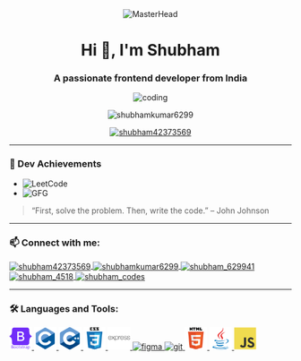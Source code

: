 <div align="center">
  <img src="https://media2.giphy.com/media/v1.Y2lkPTc5MGI3NjExZXJmMHJtMno4ZzBsc21nZXpoZHpuamxvOGV4bHR0Zjh6bjNwYTRnNyZlcD12MV9pbnRlcm5hbF9naWZfYnlfaWQmY3Q9Zw/e8qvtPuCyKXI4qJK7d/giphy.webp" alt="MasterHead">
</div>

<h1 align="center">Hi 👋, I'm Shubham</h1>
<h3 align="center">A passionate frontend developer from India</h3>

<p align="center">
  <img alt="coding" width="400" src="https://media1.tenor.com/m/2nKSTDDekOgAAAAC/coding-kira.gif">
</p>

<p align="center">
  <img src="https://komarev.com/ghpvc/?username=shubhamkumar6299&label=Profile%20views&color=0e75b6&style=flat" alt="shubhamkumar6299" />
</p>

<p align="center">
  <a href="https://twitter.com/shubham42373569" target="blank">
    <img src="https://img.shields.io/twitter/follow/shubham42373569?logo=twitter&style=for-the-badge" alt="shubham42373569" />
  </a>
</p>

---

### 🏅 Dev Achievements

- ![LeetCode](https://img.shields.io/badge/LeetCode-500%2B%20Problems-orange?style=flat-square&logo=leetcode)
- ![GFG](https://img.shields.io/badge/GeeksforGeeks-Top%20Contributor-brightgreen)

> “First, solve the problem. Then, write the code.” – John Johnson

---

### 📫 Connect with me:

<p align="left">
  <a href="https://twitter.com/shubham42373569" target="blank">
    <img align="center" src="https://raw.githubusercontent.com/rahuldkjain/github-profile-readme-generator/master/src/images/icons/Social/twitter.svg" alt="shubham42373569" height="30" width="40" />
  </a>
  <a href="https://linkedin.com/in/shubhamkumar6299" target="blank">
    <img align="center" src="https://raw.githubusercontent.com/rahuldkjain/github-profile-readme-generator/master/src/images/icons/Social/linked-in-alt.svg" alt="shubhamkumar6299" height="30" width="40" />
  </a>
  <a href="https://instagram.com/shubham_629941" target="blank">
    <img align="center" src="https://raw.githubusercontent.com/rahuldkjain/github-profile-readme-generator/master/src/images/icons/Social/instagram.svg" alt="shubham_629941" height="30" width="40" />
  </a>
  <a href="https://leetcode.com/u/shubham_4518/" target="blank">
    <img align="center" src="https://raw.githubusercontent.com/rahuldkjain/github-profile-readme-generator/master/src/images/icons/Social/leet-code.svg" alt="shubham_4518" height="30" width="40" />
  </a>
  <a href="https://www.geeksforgeeks.org/user/shubham_codes/" target="blank">
    <img align="center" src="https://raw.githubusercontent.com/rahuldkjain/github-profile-readme-generator/master/src/images/icons/Social/geeks-for-geeks.svg" alt="shubham_codes" height="30" width="40" />
  </a>
</p>

---

### 🛠️ Languages and Tools:

<p align="left">
  <a href="https://getbootstrap.com" target="_blank" rel="noreferrer">
    <img src="https://raw.githubusercontent.com/devicons/devicon/master/icons/bootstrap/bootstrap-plain-wordmark.svg" alt="bootstrap" width="40" height="40"/>
  </a>
  <a href="https://www.cprogramming.com/" target="_blank" rel="noreferrer">
    <img src="https://raw.githubusercontent.com/devicons/devicon/master/icons/c/c-original.svg" alt="c" width="40" height="40"/>
  </a>
  <a href="https://www.w3schools.com/cpp/" target="_blank" rel="noreferrer">
    <img src="https://raw.githubusercontent.com/devicons/devicon/master/icons/cplusplus/cplusplus-original.svg" alt="cplusplus" width="40" height="40"/>
  </a>
  <a href="https://www.w3schools.com/css/" target="_blank" rel="noreferrer">
    <img src="https://raw.githubusercontent.com/devicons/devicon/master/icons/css3/css3-original-wordmark.svg" alt="css3" width="40" height="40"/>
  </a>
  <a href="https://expressjs.com" target="_blank" rel="noreferrer">
    <img src="https://raw.githubusercontent.com/devicons/devicon/master/icons/express/express-original-wordmark.svg" alt="express" width="40" height="40"/>
  </a>
  <a href="https://www.figma.com/" target="_blank" rel="noreferrer">
    <img src="https://www.vectorlogo.zone/logos/figma/figma-icon.svg" alt="figma" width="40" height="40"/>
  </a>
  <a href="https://git-scm.com/" target="_blank" rel="noreferrer">
    <img src="https://www.vectorlogo.zone/logos/git-scm/git-scm-icon.svg" alt="git" width="40" height="40"/>
  </a>
  <a href="https://www.w3.org/html/" target="_blank" rel="noreferrer">
    <img src="https://raw.githubusercontent.com/devicons/devicon/master/icons/html5/html5-original-wordmark.svg" alt="html5" width="40" height="40"/>
  </a>
  <a href="https://www.java.com" target="_blank" rel="noreferrer">
    <img src="https://raw.githubusercontent.com/devicons/devicon/master/icons/java/java-original.svg" alt="java" width="40" height="40"/>
  </a>
  <a href="https://developer.mozilla.org/en-US/docs/Web/JavaScript" target="_blank" rel="noreferrer">
    <img src="https://raw.githubusercontent.com/devicons/devicon/master/icons/javascript/javascript-original.svg" alt="javascript" width="40" height="40"/>
  </a>
  <a href="https://www.mongodb.com/" target="_blank" rel="noreferrer">
    <img src="https://raw.githubusercontent.com/dev
::contentReference[oaicite:0]{index=0}
 

